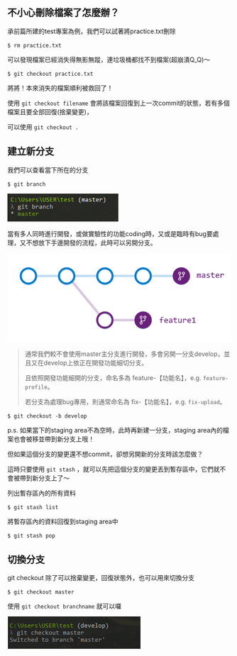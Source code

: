 ## 不小心刪除檔案了怎麼辦？

承前篇所建的test專案為例，我們可以試著將practice.txt刪除

```
$ rm practice.txt
```

可以發現檔案已經消失得無影無蹤，連垃圾桶都找不到檔案\(超崩潰Q\_Q\)～

```
$ git checkout practice.txt
```

將將！本來消失的檔案順利被救回了！

使用 `git checkout filename` 會將該檔案回復到上一次commit的狀態，若有多個檔案且要全部回復\(捨棄變更\)，

可以使用 `git checkout .`

## 建立新分支

我們可以查看當下所在的分支

```
$ git branch
```

![](/assets/11)

當有多人同時進行開發，或做實驗性的功能coding時，又或是臨時有bug要處理，又不想放下手邊開發的流程，此時可以另開分支。

![](/assets/12)

> 通常我們較不會使用master主分支進行開發，多會另開一分支develop，並且又在develop上依正在開發功能細切分支。
>
> 且依照開發功能細開的分支，命名多為 feature-【功能名】，e.g. `feature-profile`。
>
> 若分支為處理bug專用，則通常命名為 fix-【功能名】，e.g. `fix-upload`。

```
$ git checkout -b develop
```

p.s. 如果當下的staging area不為空時，此時再新建一分支，staging area內的檔案也會被移並帶到新分支上哦！

但如果這個分支的變更還不想commit，卻想另開新的分支時該怎麼做？

這時只要使用 `git stash` ，就可以先把這個分支的變更丟到暫存區中，它們就不會被帶到新分支上了～

列出暫存區內的所有資料

```
$ git stash list
```

將暫存區內的資料回復到staging area中

```
$ git stash pop
```

## 切換分支

git checkout 除了可以捨棄變更，回復狀態外，也可以用來切換分支

```
$ git checkout master
```

使用 `git checkout branchname` 就可以囉

  ![](/assets/14)



